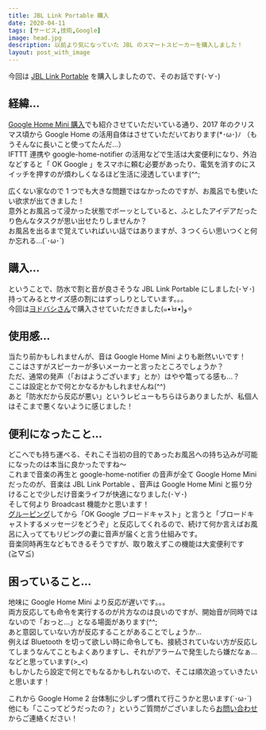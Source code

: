```yaml
---
title: JBL Link Portable 購入
date: 2020-04-11
tags: [サービス,技術,Google]
image: head.jpg
description: 以前より気になっていた JBL のスマートスピーカーを購入しました！
layout: post_with_image
---
```


今回は [JBL Link Portable](https://jp.jbl.com/LINK+PORTABLE.html?cgid=smart-speakers&dwvar_LINK%20PORTABLE_color=Black-Japan-Current) を購入しましたので、そのお話です(･∀･)

## 経緯…

[Google Home Mini 購入](../buy_google_home_mini/)でも紹介させていただいている通り、2017 年のクリスマス頃から Google Home の活用自体はさせていただいております(*･ω･)ﾉ
（もうそんなに長いこと使ってたんだ…）  
IFTTT 連携や google-home-notifier の活用などで生活は大変便利になり、外泊などすると「 OK Google 」をスマホに頼む必要があったり、電気を消すのにスイッチを押すのが煩わしくなるほど生活に浸透しています(^^;

広くない家なので 1 つでも大きな問題ではなかったのですが、お風呂でも使いたい欲求が出てきました！  
意外とお風呂って浸かった状態でボーッとしていると、ふとしたアイデアだったり色んなタスクが思い出せたりしませんか？  
お風呂を出るまで覚えていればいい話ではありますが、3 つくらい思いつくと何か忘れる…(´･ω･`)

## 購入…

ということで、防水で割と音が良さそうな JBL Link Portable にしました(･∀･)  
持ってみるとサイズ感の割にはずっしりとしています。。。  
今回は[ヨドバシさん](https://www.yodobashi.com/product/100000001005249758/)で購入させていただきました(๑•̀ㅂ•́)و✧

## 使用感…

当たり前かもしれませんが、音は Google Home Mini よりも断然いいです！  
ここはさすがスピーカーが多いメーカーと言ったところでしょうか？  
ただ、通常の発声（「おはようございます」とか）はやや篭ってる感も…？  
ここは設定とかで何とかなるかもしれませんね(^^)  
あと「防水だから反応が悪い」というレビューもちらほらありましたが、私個人はそこまで悪くないように感じました！

## 便利になったこと…

どこへでも持ち運べる、それこそ当初の目的であったお風呂への持ち込みが可能になったのは本当に良かったですね〜  
これまで音楽の再生と google-home-notifier の音声が全て Google Home Mini だったのが、音楽は JBL Link Portable 、音声は Google Home Mini と振り分けることで少しだけ音楽ライフが快適になりました(･∀･)  
そして何より Broadcast 機能かと思います！  
[グルーピング](https://support.google.com/chromecast/answer/7174267?hl=ja)してから「OK Google ブロードキャスト」と言うと「ブロードキャストするメッセージをどうぞ」と反応してくれるので、続けて何か言えばお風呂に入っててもリビングの妻に音声が届くと言う仕組みです。  
音楽同時再生などもできるそうですが、取り敢えずこの機能は大変便利です(≧▽≦)

## 困っていること…

地味に Google Home Mini より反応が遅いです。。。  
両方反応しても命令を実行するのが片方なのは良いのですが、開始音が同時ではないので「おっと…」となる場面があります(^^;  
あと意図していない方が反応することがあることでしょうか…  
例えば Bluetooth を切って欲しい時に命令しても、接続されていない方が反応してしまうなんてこともよくありますし、それがアラームで発生したら嫌だなぁ…などと思っています(>_<)  
もしかしたら設定で何とでもなるかもしれないので、そこは順次追っていきたいと思います！

これから Google Home 2 台体制に少しずつ慣れて行こうかと思います(`･ω･´)  
他にも「ここってどうだったの？」というご質問がございましたら[お問い合わせ](https://forms.gle/dUkf1dNdkgN2ZxJ66)からご連絡ください！